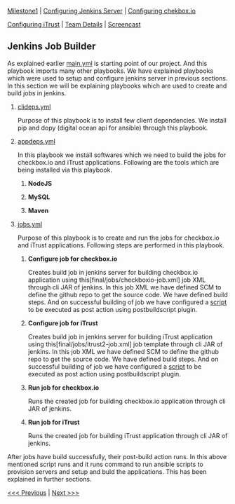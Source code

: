 [Milestone1](README.md) | [Configuring Jenkins Server](Jenkins.md) | [Configuring chekbox.io](Checkbox.md)

[Configuring iTrust](ITrust.md) | [Team Details](Team.md) | [Screencast](Screencast.md)

Jenkins Job Builder
----------------------------------

As explained earlier [main.yml](/final/main.yml) is starting point of our project. And this playbook imports many other playbooks. We have explained playbooks which were used to setup and configure jenkins server in previous sections. In this section we will be explaining playbooks which are used to create and build jobs in jenkins.
	
1. [clideps.yml](final/tasks/clideps.yml)
	
	Purpose of this playbook is to install few client dependencies. We install pip and dopy (digital ocean api for ansible) through this playbook.
	
2. [appdeps.yml](final/tasks/appdeps.yml)

	In this playbook we install softwares which we need to build the jobs for checkbox.io and iTrust applications. Following are the tools which are being installed via this playbook.
	
	1. **NodeJS**
	
	2. **MySQL**
	
	3. **Maven**
	
3. [jobs.yml](final/tasks/jobs.yml)
	
	Purpose of this playbook is to create and run the jobs for checkbox.io and iTrust applications. Following steps are performed in this playbook.

	1. **Configure job for checkbox.io**
	
		Creates build job in jenkins server for building checkbox.io application using this[final/jobs/checkboxio-job.xml] job XML through cli JAR of jenkins. In this job XML we have defined SCM to define the github repo to get the source code. We have defined build steps. And on successful building of job we have configured a [script](/final/post-build/checkbox-post-action.sh) to be executed as post action using postbuildscript plugin.
	
	2. **Configure job for iTrust**
	
		Creates build job in jenkins server for building iTrust application using this[final/jobs/itrust2-job.xml] job template through cli JAR of jenkins.  In this job XML we have defined SCM to define the github repo to get the source code. We have defined build steps. And on successful building of job we have configured a [script](/final/post-build/itrust2-post-action.sh) to be executed as post action using postbuildscript plugin.
		
	3. **Run job for checkbox.io**
	
		Runs the created job for building checkbox.io application through cli JAR of jenkins.
		
	4. **Run job for iTrust**
	
		Runs the created job for building iTrust application through cli JAR of jenkins. 

After jobs have build successfully, their post-build action runs. In this above mentioned script runs and it runs command to run ansible scripts to provision servers and setup and buld the applications. This has been explained in further sections.

[<<< Previous](Jenkins.md) | [Next >>>](Checkbox.mds)